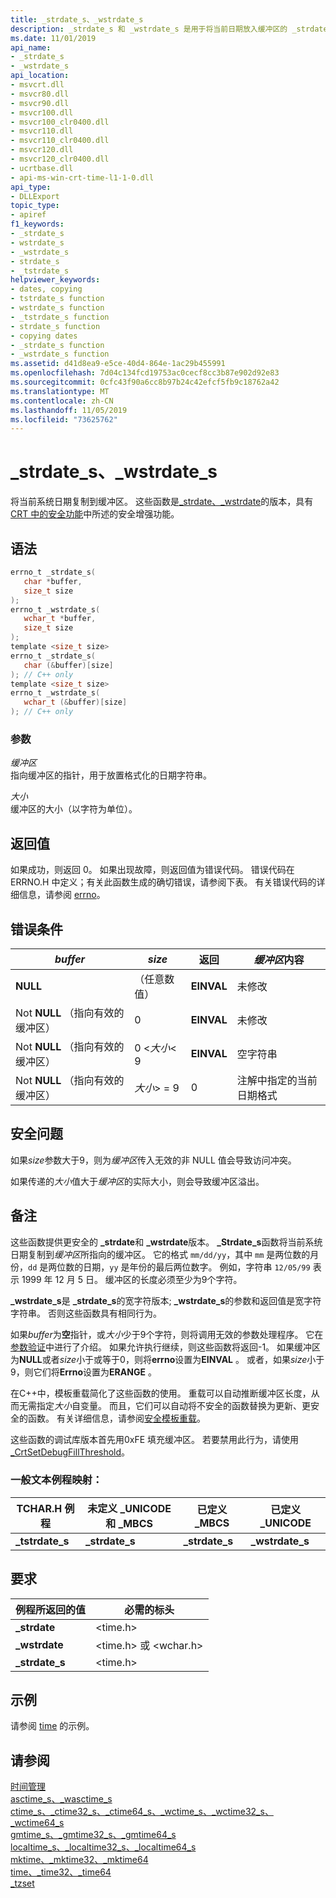 ```yaml
---
title: _strdate_s、_wstrdate_s
description: _strdate_s 和 _wstrdate_s 是用于将当前日期放入缓冲区的 _strdate 和 _wstrdate 函数的安全 CRT 版本。
ms.date: 11/01/2019
api_name:
- _strdate_s
- _wstrdate_s
api_location:
- msvcrt.dll
- msvcr80.dll
- msvcr90.dll
- msvcr100.dll
- msvcr100_clr0400.dll
- msvcr110.dll
- msvcr110_clr0400.dll
- msvcr120.dll
- msvcr120_clr0400.dll
- ucrtbase.dll
- api-ms-win-crt-time-l1-1-0.dll
api_type:
- DLLExport
topic_type:
- apiref
f1_keywords:
- _strdate_s
- wstrdate_s
- _wstrdate_s
- strdate_s
- _tstrdate_s
helpviewer_keywords:
- dates, copying
- tstrdate_s function
- wstrdate_s function
- _tstrdate_s function
- strdate_s function
- copying dates
- _strdate_s function
- _wstrdate_s function
ms.assetid: d41d8ea9-e5ce-40d4-864e-1ac29b455991
ms.openlocfilehash: 7d04c134fcd19753ac0cecf8cc3b87e902d92e83
ms.sourcegitcommit: 0cfc43f90a6cc8b97b24c42efcf5fb9c18762a42
ms.translationtype: MT
ms.contentlocale: zh-CN
ms.lasthandoff: 11/05/2019
ms.locfileid: "73625762"
---
```

# <a name="_strdate_s-_wstrdate_s"></a>_strdate_s、_wstrdate_s

将当前系统日期复制到缓冲区。 这些函数是[_strdate、_wstrdate](strdate-wstrdate.md)的版本，具有[CRT 中的安全功能](../../c-runtime-library/security-features-in-the-crt.md)中所述的安全增强功能。

## <a name="syntax"></a>语法

```C
errno_t _strdate_s(
   char *buffer,
   size_t size
);
errno_t _wstrdate_s(
   wchar_t *buffer,
   size_t size
);
template <size_t size>
errno_t _strdate_s(
   char (&buffer)[size]
); // C++ only
template <size_t size>
errno_t _wstrdate_s(
   wchar_t (&buffer)[size]
); // C++ only
```

### <a name="parameters"></a>参数

*缓冲区*\
指向缓冲区的指针，用于放置格式化的日期字符串。

*大小*\
缓冲区的大小（以字符为单位）。

## <a name="return-value"></a>返回值

如果成功，则返回 0。 如果出现故障，则返回值为错误代码。 错误代码在 ERRNO.H 中定义；有关此函数生成的确切错误，请参阅下表。 有关错误代码的详细信息，请参阅 [errno](../../c-runtime-library/errno-constants.md)。

## <a name="error-conditions"></a>错误条件

|*buffer*|*size*|返回|*缓冲区*内容|
|--------------|------------------------|------------|--------------------------|
|**NULL**|（任意数值）|**EINVAL**|未修改|
|Not **NULL** （指向有效的缓冲区）|0|**EINVAL**|未修改|
|Not **NULL** （指向有效的缓冲区）|0 <*大小*< 9|**EINVAL**|空字符串|
|Not **NULL** （指向有效的缓冲区）|*大小*> = 9|0|注解中指定的当前日期格式|

## <a name="security-issues"></a>安全问题

如果*size*参数大于9，则为*缓冲区*传入无效的非 NULL 值会导致访问冲突。

如果传递的*大小*值大于*缓冲区*的实际大小，则会导致缓冲区溢出。

## <a name="remarks"></a>备注

这些函数提供更安全的 **_strdate**和 **_wstrdate**版本。 **_Strdate_s**函数将当前系统日期复制到*缓冲区*所指向的缓冲区。 它的格式 `mm/dd/yy`，其中 `mm` 是两位数的月份，`dd` 是两位数的日期，`yy` 是年份的最后两位数字。 例如，字符串 `12/05/99` 表示 1999 年 12 月 5 日。 缓冲区的长度必须至少为9个字符。

**_wstrdate_s**是 **_strdate_s**的宽字符版本; **_wstrdate_s**的参数和返回值是宽字符字符串。 否则这些函数具有相同行为。

如果*buffer*为**空**指针，或*大小*少于9个字符，则将调用无效的参数处理程序。 它在[参数验证](../../c-runtime-library/parameter-validation.md)中进行了介绍。 如果允许执行继续，则这些函数将返回-1。 如果缓冲区为**NULL**或者*size*小于或等于0，则将**errno**设置为**EINVAL** 。 或者，如果*size*小于9，则它们将**Errno**设置为**ERANGE** 。

在C++中，模板重载简化了这些函数的使用。 重载可以自动推断缓冲区长度，从而无需指定*大小*自变量。 而且，它们可以自动将不安全的函数替换为更新、更安全的函数。 有关详细信息，请参阅[安全模板重载](../../c-runtime-library/secure-template-overloads.md)。

这些函数的调试库版本首先用0xFE 填充缓冲区。 若要禁用此行为，请使用 [_CrtSetDebugFillThreshold](crtsetdebugfillthreshold.md)。

### <a name="generic-text-routine-mapping"></a>一般文本例程映射：

|TCHAR.H 例程|未定义 _UNICODE 和 _MBCS|已定义 _MBCS|已定义 _UNICODE|
|---------------------|------------------------------------|--------------------|-----------------------|
|**_tstrdate_s**|**_strdate_s**|**_strdate_s**|**_wstrdate_s**|

## <a name="requirements"></a>要求

|例程所返回的值|必需的标头|
|-------------|---------------------|
|**_strdate**|\<time.h>|
|**_wstrdate**|\<time.h> 或 \<wchar.h>|
|**_strdate_s**|\<time.h>|

## <a name="example"></a>示例

请参阅 [time](time-time32-time64.md) 的示例。

## <a name="see-also"></a>请参阅

[时间管理](../../c-runtime-library/time-management.md)\
[asctime_s、_wasctime_s](asctime-s-wasctime-s.md)\
[ctime_s、_ctime32_s、_ctime64_s、_wctime_s、_wctime32_s、_wctime64_s](ctime-s-ctime32-s-ctime64-s-wctime-s-wctime32-s-wctime64-s.md)\
[gmtime_s、_gmtime32_s、_gmtime64_s](gmtime-s-gmtime32-s-gmtime64-s.md)\
[localtime_s、_localtime32_s、_localtime64_s](localtime-s-localtime32-s-localtime64-s.md)\
[mktime、_mktime32、_mktime64](mktime-mktime32-mktime64.md)\
[time、_time32、_time64](time-time32-time64.md)\
[_tzset](tzset.md)
